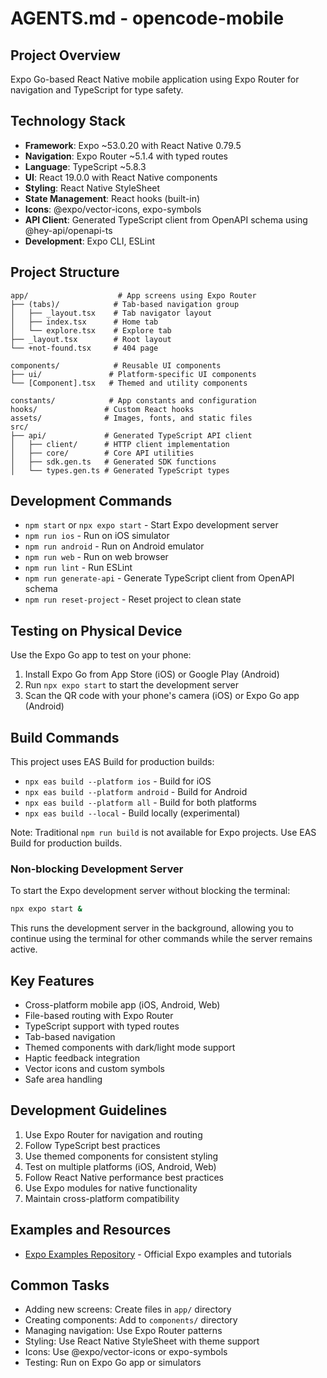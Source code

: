 # AGENTS.md - opencode-mobile

## Project Overview
Expo Go-based React Native mobile application using Expo Router for navigation and TypeScript for type safety.

## Technology Stack
- **Framework**: Expo ~53.0.20 with React Native 0.79.5
- **Navigation**: Expo Router ~5.1.4 with typed routes
- **Language**: TypeScript ~5.8.3
- **UI**: React 19.0.0 with React Native components
- **Styling**: React Native StyleSheet
- **State Management**: React hooks (built-in)
- **Icons**: @expo/vector-icons, expo-symbols
- **API Client**: Generated TypeScript client from OpenAPI schema using @hey-api/openapi-ts
- **Development**: Expo CLI, ESLint

## Project Structure
```
app/                    # App screens using Expo Router
├── (tabs)/            # Tab-based navigation group
│   ├── _layout.tsx    # Tab navigator layout
│   ├── index.tsx      # Home tab
│   └── explore.tsx    # Explore tab
├── _layout.tsx        # Root layout
└── +not-found.tsx     # 404 page

components/            # Reusable UI components
├── ui/               # Platform-specific UI components
└── [Component].tsx   # Themed and utility components

constants/            # App constants and configuration
hooks/               # Custom React hooks
assets/              # Images, fonts, and static files
src/
├── api/             # Generated TypeScript API client
│   ├── client/      # HTTP client implementation
│   ├── core/        # Core API utilities
│   ├── sdk.gen.ts   # Generated SDK functions
│   └── types.gen.ts # Generated TypeScript types
```

## Development Commands
- `npm start` or `npx expo start` - Start Expo development server
- `npm run ios` - Run on iOS simulator
- `npm run android` - Run on Android emulator
- `npm run web` - Run on web browser
- `npm run lint` - Run ESLint
- `npm run generate-api` - Generate TypeScript client from OpenAPI schema
- `npm run reset-project` - Reset project to clean state

## Testing on Physical Device
Use the Expo Go app to test on your phone:
1. Install Expo Go from App Store (iOS) or Google Play (Android)
2. Run `npx expo start` to start the development server
3. Scan the QR code with your phone's camera (iOS) or Expo Go app (Android)

## Build Commands
This project uses EAS Build for production builds:
- `npx eas build --platform ios` - Build for iOS
- `npx eas build --platform android` - Build for Android
- `npx eas build --platform all` - Build for both platforms
- `npx eas build --local` - Build locally (experimental)

Note: Traditional `npm run build` is not available for Expo projects. Use EAS Build for production builds.

### Non-blocking Development Server
To start the Expo development server without blocking the terminal:
```bash
npx expo start &
```
This runs the development server in the background, allowing you to continue using the terminal for other commands while the server remains active.

## Key Features
- Cross-platform mobile app (iOS, Android, Web)
- File-based routing with Expo Router
- TypeScript support with typed routes
- Tab-based navigation
- Themed components with dark/light mode support
- Haptic feedback integration
- Vector icons and custom symbols
- Safe area handling

## Development Guidelines
1. Use Expo Router for navigation and routing
2. Follow TypeScript best practices
3. Use themed components for consistent styling
4. Test on multiple platforms (iOS, Android, Web)
5. Follow React Native performance best practices
6. Use Expo modules for native functionality
7. Maintain cross-platform compatibility

## Examples and Resources
- [Expo Examples Repository](https://github.com/expo/examples) - Official Expo examples and tutorials
## Common Tasks
- Adding new screens: Create files in `app/` directory
- Creating components: Add to `components/` directory
- Managing navigation: Use Expo Router patterns
- Styling: Use React Native StyleSheet with theme support
- Icons: Use @expo/vector-icons or expo-symbols
- Testing: Run on Expo Go app or simulators